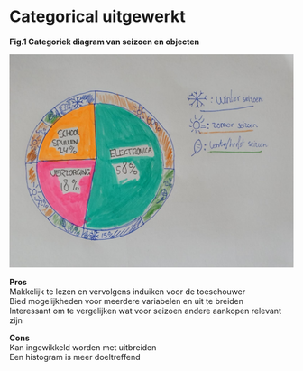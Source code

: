 # Categorical uitgewerkt

  
**Fig.1 Categoriek diagram van seizoen en objecten**

![](.gitbook/assets/whatsapp-image-2020-09-18-at-11.18.58-1-.jpeg)

**Pros**  
Makkelijk te lezen en vervolgens induiken voor de toeschouwer  
Bied mogelijkheden voor meerdere variabelen en uit te breiden  
Interessant om te vergelijken wat voor seizoen andere aankopen relevant zijn

**Cons**  
Kan ingewikkeld worden met uitbreiden  
Een histogram is meer doeltreffend  
  
  
 


